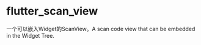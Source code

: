 # flutter_scan_view
一个可以嵌入Widget的ScanView。A scan code view that can be embedded in the Widget Tree.
